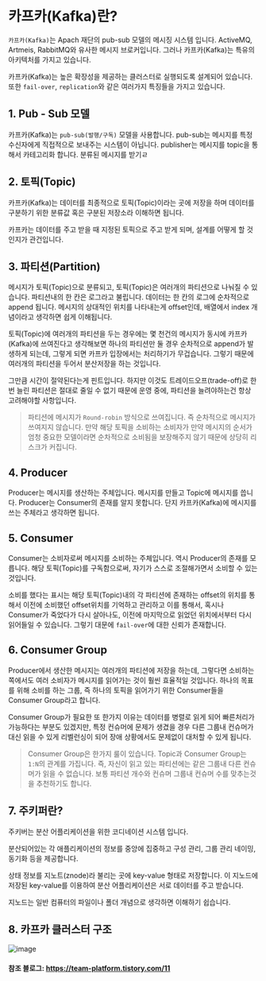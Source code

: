 # 카프카(Kafka)란?

`카프카(Kafka)`는 Apach 재단의 pub-sub 모델의 메시징 시스템 입니다. ActiveMQ, Artmeis, RabbitMQ와 유사한 메시지 브로커입니다. 그러나 카프카(Kafka)는 특유의 아키텍처를 가지고 있습니다.

카프카(Kafka)는 높은 확장성을 제공하는 클러스터로 실행되도록 설계되어 있습니다. 또한 `fail-over`, `replication`와 같은 여러가지 특징들을 가지고 있습니다. 

## 1. Pub - Sub 모델

카프카(Kafka)는 `pub-sub(발행/구독)` 모델을 사용합니다. pub-sub는 메시지를 특정 수신자에게 직접적으로 보내주는 시스템이 아닙니다. publisher는 메시지를 topic을 통해서 카테고리화 합니다. 분류된 메시지를 받기ㄹ



## 2. 토픽(Topic)

카프카(Kafka)는 데이터를 최종적으로 토픽(Topic)이라는 곳에 저장을 하며 데이터를 구분하기 위한 분류값 혹은 구분된 저장소라 이해하면 됩니다. 

카프카는 데이터를 주고 받을 때 지정된 토픽으로 주고 받게 되며, 설계를 어떻게 할 것인지가 관건입니다.


## 3. 파티션(Partition)

메시지가 토픽(Topic)으로 분류되고, 토픽(Topic)은 여러개의 파티션으로 나눠질 수 있습니다. 파티션내의 한 칸은 로그라고 불립니다. 데이터는 한 칸의 로그에 순차적으로 append 됩니다. 메시지의 상대적인 위치를 나타내는게 offset인데, 배열에서 index 개념이라고 생각하면 쉽게 이해됩니다.

토픽(Topic)에 여러개의 파티션을 두는 경우에는 몇 천건의 메시지가 동시에 카프카(Kafka)에 쓰여진다고 생각해보면 하나의 파티션만 둘 경우 순차적으로 append가 발생하게 되는데, 그렇게 되면 카프카 입장에서는 처리하기가 무겁습니다. 그렇기 때문에 여러개의 파티션을 두어서 분산저장을 하는 것입니다. 

그만큼 시간이 절약된다는게 핀트입니다. 하지만 이것도 트레이드오프(trade-off)로 한 번 늘린 파티션은 절대로 줄일 수 없기 때문에 운영 중에, 파티션을 늘려야하는건 항상 고려해야할 사항입니다.

> 파티션에 메시지가 `Round-robin` 방식으로 쓰여집니다. 즉 순차적으로 메시지가 쓰여지지 않습니다. 만약 해당 토픽을 소비하는 소비자가 만약 메시지의 순서가 엄청 중요한 모델이라면 순차적으로 소비됨을 보장해주지 않기 때문에 상당히 리스크가 커집니다.


## 4. Producer

Producer는 메시지를 생산하는 주체입니다. 메시지를 만들고 Topic에 메시지를 씁니다. Producer는 Consumer의 존재를 알지 못합니다. 단지 카프카(Kafka)에 메시지를 쓰는 주체라고 생각하면 됩니다.


## 5. Consumer

Consumer는 소비자로써 메시지를 소비하는 주체입니다. 역시 Producer의 존재를 모릅니다. 해당 토픽(Topic)를 구독함으로써, 자기가 스스로 조절해가면서 소비할 수 있는 것입니다. 

소비를 했다는 표시는 해당 토픽(Topic)내의 각 파티션에 존재하는 offset의 위치를 통해서 이전에 소비했던 offset위치를 기억하고 관리하고 이를 통해서, 혹시나 Consumer가 죽었다가 다시 살아나도, 이전에 마지막으로 읽었던 위치에서부터 다시 읽어들일 수 있습니다. 그렇기 대문에 `fail-over`에 대한 신뢰가 존재합니다.

## 6. Consumer Group

Producer에서 생산한 메시지는 여러개의 파티션에 저장을 하는데, 그렇다면 소비하는 쪽에서도 여러 소비자가 메시지를 읽어가는 것이 훨씬 효율적일 것입니다. 하나의 목표를 위해 소비를 하는 그룹, 즉 하나의 토픽을 읽어가기 위한 Consumer들을 Consumer Group라고 합니다.

Consumer Group가 필요한 또 한가지 이유는 데이터를 병렬로 읽게 되어 빠른처리가 가능하다는 부분도 있겠지만, 특정 컨슈머에 문제가 생겼을 경우 다른 그룹내 컨슈머가 대신 읽을 수 있게 리벨런싱이 되어 장애 상황에서도 문제없이 대처할 수 있게 됩니다.

> Consumer Group은 한가지 룰이 있습니다. Topic과 Consumer Group는 `1:N`의 관계를 가집니다. 즉, 자신이 읽고 있는 파티션에는 같은 그룹내 다른 컨슈머가 읽을 수 없습니다. 
보통 파티션 개수와 컨슈머 그룹내 컨슈머 수를 맞추는것을 추천하기도 합니다. 


## 7. 주키퍼란?

주키버는 분산 어플리케이션을 위한 코디네이션 시스템 입니다. 

분산되어있는 각 애플리케이션의 정보를 중앙에 집중하고 구성 관리, 그룹 관리 네이밍, 동기화 등을 제공합니다.

상태 정보를 지노트(znode)라 불리는 곳에 key-value 형태로 저장합니다. 이 지노드에 저장된 key-value를 이용하여 분산 어플리케이션은 서로 데이터를 주고 받습니다.

지노드는 일반 컴퓨터의 파일이나 폴더 개념으로 생각하면 이해하기 쉽습니다.


## 8. 카프카 클러스터 구조

![image](https://user-images.githubusercontent.com/22395934/128202447-7b35e28a-27d3-4461-a111-b0dd4ee5dba7.png)

#### 참조 블로그: https://team-platform.tistory.com/11
